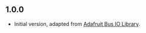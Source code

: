 <!-- I2CDevice -->

## 1.0.0

* Initial version, adapted from [Adafruit Bus IO Library](https://github.com/adafruit/Adafruit_BusIO).